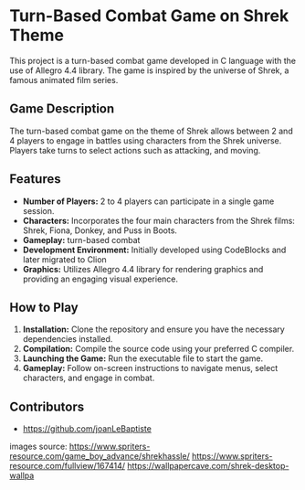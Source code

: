 # Turn-Based Combat Game on Shrek Theme

This project is a turn-based combat game developed in C language with the use of Allegro 4.4 library. The game is inspired by the universe of Shrek, a famous animated film series.

## Game Description

The turn-based combat game on the theme of Shrek allows between 2 and 4 players to engage in battles using characters from the Shrek universe. Players take turns to select actions such as attacking, and moving.

## Features

- **Number of Players:** 2 to 4 players can participate in a single game session.
- **Characters:** Incorporates the four main characters from the Shrek films: Shrek, Fiona, Donkey, and Puss in Boots.
- **Gameplay:** turn-based combat
- **Development Environment:** Initially developed using CodeBlocks and later migrated to Clion
- **Graphics:** Utilizes Allegro 4.4 library for rendering graphics and providing an engaging visual experience.

## How to Play

1. **Installation:** Clone the repository and ensure you have the necessary dependencies installed.
2. **Compilation:** Compile the source code using your preferred C compiler.
3. **Launching the Game:** Run the executable file to start the game.
4. **Gameplay:** Follow on-screen instructions to navigate menus, select characters, and engage in combat.

## Contributors

- https://github.com/joanLeBaptiste

images source:
https://www.spriters-resource.com/game_boy_advance/shrekhassle/
https://www.spriters-resource.com/fullview/167414/
https://wallpapercave.com/shrek-desktop-wallpa
